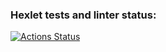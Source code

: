 ### Hexlet tests and linter status:
[![Actions Status](https://github.com/Katya11061994/qa-engineer-project-85/actions/workflows/hexlet-check.yml/badge.svg)](https://github.com/Katya11061994/qa-engineer-project-85/actions)